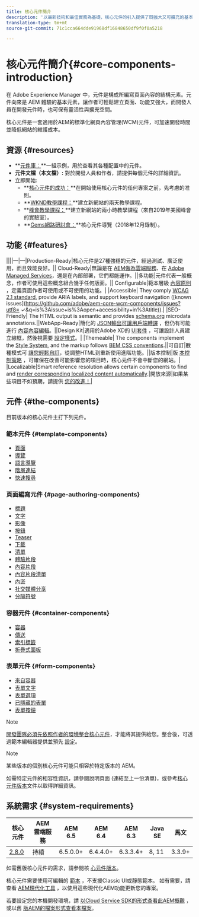```yaml
---
title: 核心元件簡介
description: '以最新技術和最佳實務為基礎，核心元件的引入提供了既強大又可擴充的基本元件。 '
translation-type: tm+mt
source-git-commit: 71c1cca664dde91968df16848650df9f0f0a5218

---
```



# 核心元件簡介{#core-components-introduction}

在 Adobe Experience Manager 中，元件是構成所編寫頁面內容的結構元素。元件向來是 AEM 體驗的基本元素，讓作者可輕鬆建立頁面、功能又強大，而開發人員在開發元件時，也可保有靈活性與擴充空間。

核心元件是一套適用於AEM的標準化網頁內容管理(WCM)元件，可加速開發時間並降低網站的維護成本。

## 資源 {#resources}

* **[元件庫：](https://www.adobe.com/go/aem_cmp_library)**一組示例，用於查看其各種配置中的元件。
* **元件文檔（本文檔）:** 對於開發人員和作者，請提供每個元件的詳細資訊。
* 立即開始:
   * **[核心元件的成功：](/help/developing/success.md)**在開始使用核心元件的任何專案之前，先考慮的准則。
   * **[WKND教學課程：](https://docs.adobe.com/content/help/en/experience-manager-learn/getting-started-wknd-tutorial-develop/overview.html)**建立新網站的兩天教學課程。
   * **[峰會教學課程：](https://expleague.azureedge.net/labs/L767/index.html)**建立新網站的兩小時教學課程（來自2019年美國峰會的實驗室）。
   * **[Gems網路研討會：](https://helpx.adobe.com/tw/experience-manager/kt/eseminars/gems/AEM-Core-Components.html)**核心元件導覽（2018年12月錄制）。

## 功能 {#features}

||||—|—|Production-Ready|核心元件是27種強穩的元件，經過測試、廣泛使用，而且效能良好。|| Cloud-Ready|無論是在 [AEM做為雲端服務](https://docs.adobe.com/content/help/en/experience-manager-cloud-service/landing/home.html)、在 [Adobe Managed Services](https://github.com/adobe/aem-project-archetype/tree/master/src/main/archetype/dispatcher.ams)，還是在內部部署，它們都能運作。||多功能|元件代表一般概念，作者可使用這些概念組合幾乎任何版面。|| Configurable|範本層級 [內容原則](https://docs.adobe.com/content/help/en/experience-manager-65/developing/platform/templates/page-templates-editable.html#content-policies) ，定義頁面作者可使用或不可使用的功能。|
|Accessible| They comply [WCAG 2.1 standard](https://www.w3.org/TR/WCAG21/), provide ARIA labels, and support keyboard navigation ([known issues](https://github.com/adobe/aem-core-wcm-components/issues?utf8= ✓&amp;q=is%3Aissue+is%3Aopen+accessibility+in%3Atitle)).|
|SEO-Friendly| The HTML output is semantic and provides [schema.org](https://schema.org) microdata annotations.||WebApp-Ready|簡化的 [JSON輸出可讓用戶端轉譯](https://docs.adobe.com/content/help/en/experience-manager-learn/foundation/development/develop-sling-model-exporter.html) ，但仍有可能進行 [內容內容編輯](https://docs.adobe.com/content/help/en/experience-manager-learn/sites/spa-editor/spa-editor-framework-feature-video-use.html)。||Design Kit|適用於Adobe XD的 [UI套件](https://docs.adobe.com/content/help/en/experience-manager-learn/getting-started-wknd-tutorial-develop/assets/overview/AEM_UI-kit_Wireframe.xd) ，可讓設計人員建立線框，然後視需要 [設定樣式](https://docs.adobe.com/content/help/en/experience-manager-learn/getting-started-wknd-tutorial-develop/assets/overview/AEM_UI-kit_WKND.xd)。|
|Themeable| The components implement the [Style System](https://docs.adobe.com/content/help/en/experience-manager-65/developing/components/style-system.html), and the markup follows [BEM CSS conventions](http://getbem.com/).||可自訂|數種模式可 [讓您輕鬆自訂](developing/customizing.md)，從調整HTML到重新使用進階功能。||版本控制|版 [本控制策略](https://github.com/adobe/aem-core-wcm-components/wiki/Versioning-policies) ，可確保在改善可能影響您的項目時，核心元件不會中斷您的網站。|
|Localizable|Smart reference resolution allows certain components to find and [render corresponding localized content automatically](get-started/localization.md).|開放來源|如果某些項目不如預期，請提供 [您的改進！](https://github.com/adobe/aem-core-wcm-components/blob/master/CONTRIBUTING.md)|

## 元件 {#the-components}

目前版本的核心元件主打下列元件。

### 範本元件 {#template-components}

* [頁面](components/page.md)
* [導覽](components/navigation.md)
* [語言導覽](components/language-navigation.md)
* [階層連結](components/breadcrumb.md)
* [快速搜尋](components/quick-search.md)

### 頁面編寫元件 {#page-authoring-components}

* [標題](components/title.md)
* [文字](components/text.md)
* [影像](components/image.md)
* [按鈕](components/button.md)
* [Teaser](components/teaser.md)
* [下載](components/download.md)
* [清單](components/list.md)
* [體驗片段](components/experience-fragment.md)
* [內容片段](components/content-fragment-component.md)
* [內容片段清單](components/content-fragment-list.md)
* [內嵌](components/embed.md)
* [社交媒體分享](components/sharing.md)
* [分隔符號](components/separator.md)

### 容器元件 {#container-components}

* [容器](components/container.md)
* [傳送](components/carousel.md)
* [索引標籤](components/tabs.md)
* [折疊式面板](components/accordion.md)

### 表單元件 {#form-components}

* [來自容器](components/forms/form-container.md)
* [表單文字](components/forms/form-text.md)
* [表單選項](components/forms/form-options.md)
* [已隱藏的表單](components/forms/form-hidden.md)
* [表單按鈕](components/forms/form-button.md)

>[!NOTE]
>
>[開發團隊必須先依照作者的環境整合核心元件](get-started/using.md)，才能將其提供給您。整合後，可透過範本編輯器提供並預先 [設定](https://docs.adobe.com/content/help/en/experience-manager-cloud-service/sites/authoring/features/templates.html)。

>[!NOTE]
>
>某些版本的個別核心元件可能只相容於特定版本的 AEM。
>
>如需特定元件的相容性資訊，請參閱說明頁面 (連結至上一份清單)，或參考[核心元件版本](versions.md)文件以取得詳細資訊。

## 系統需求 {#system-requirements}

| 核心元件 | AEM 雲端服務 | AEM 6.5 | AEM 6.4 | AEM 6.3 | Java SE | 馬文 |
---------|---------|---------|---------|---------|---------|---------
| [2.8.0](https://github.com/adobe/aem-core-wcm-components/releases/tag/core.wcm.components.reactor-2.8.0) | 持續 | 6.5.0.0+ | 6.4.4.0+ | 6.3.3.4+ | 8, 11 | 3.3.9+ |

如需舊版核心元件的需求，請參閱核 [心元件版本](versions.md)。

核心元件需要使用可編輯的 [範本](https://docs.adobe.com/content/help/en/experience-manager-learn/sites/page-authoring/template-editor-feature-video-use.html) ，不支援Classic UI或靜態範本。 如有需要，請查看 [AEM現代化工具](https://opensource.adobe.com/aem-modernize-tools/pages/tools.html) ，以使用這些現代化AEM功能更新您的專案。

若要設定您的本機開發環境，請 [以Cloud Service SDK的形式查看此AEM概觀](https://docs.adobe.com/content/help/en/experience-manager-learn/cloud-service/local-development-environment-set-up/overview.html) ，或以舊 [版AEM的檔案形式查看本檔案](https://docs.adobe.com/content/help/en/experience-manager-learn/foundation/development/set-up-a-local-aem-development-environment.html)。
